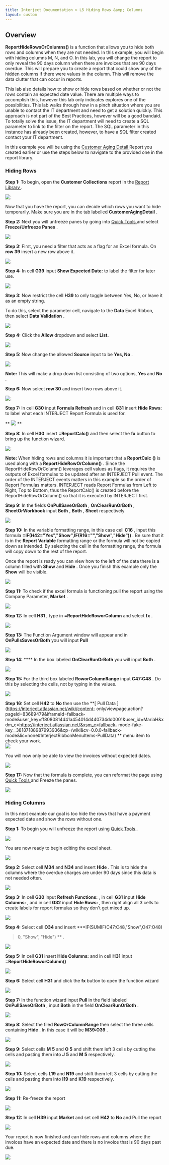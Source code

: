 ```yaml
---
title: Interject Documentation > L5 Hiding Rows &amp; Columns
layout: custom
---
```

##  **Overview**

**ReportHideRowsOrColumns()** is a function that allows you to hide both rows
and columns when they are not needed. In this example, you will begin with
hiding columns M, N, and O. In this lab, you will change the report to only
reveal the 90 days column when there are invoices that are 90 days overdue.
This will prepare you to create a report that could show any of the hidden
columns if there were values in the column. This will remove the data clutter
that can occur in reports.

This lab also details how to show or hide rows based on whether or not the
rows contain an expected date value. There are multiple ways to accomplish
this, however this lab only indicates explores one of the possibilities. This
lab walks through how in a pinch situation where you are unable to contact the
IT department and need to get a solution quickly. This approach is not part of
the Best Practices, however will be a good bandaid. To totally solve the
issue, the IT department will need to create a SQL parameter to link to the
filter on the report. The SQL parameter in this instance has already been
created, however, to have a SQL filter created contact your IT department.

In this example you will be using the  [ Customer Aging Detail
](/wGetStarted/L3.4-Customer-Aging-Detail_128429387.html) Report you created
earlier or use the steps below to navigate to the provided one in the report
library.

  

###  **Hiding Rows**

**Step 1:** To begin, open the **Customer Collections** report in the [ Report
Library ](/wAbout/Report-Library-Basics_61702517.html) .

![](attachments/137363494/333643777.png)

  

Now that you have the report, you can decide which rows you want to hide
temporarily. Make sure you are in the tab labelled **CustomerAgingDetail** .

**Step 2:** Next you will unfreeze panes by going into [ Quick Tools
](/wPortal/INTERJECT-Ribbon-Menu-Items_83689479.html) and select
**Freeze/Unfreeze Panes** .

![](attachments/137363494/354746414.jpg)

**Step 3:** First, you need a filter that acts as a flag for an Excel formula.
On **row 39** insert a new row above it.

![](attachments/137363494/354746376.jpg)

  

**Step 4:** In cell **G39** input **Show Expected Date:** to label the filter
for later use.

![](attachments/137363494/354713609.jpg)

  

**Step 3:** Now restrict the cell **H39** to only toggle between Yes, No, or
leave it as an empty string.

To do this, select the parameter cell, navigate to the **Data** Excel Ribbon,
then select **Data Validation** .

![](attachments/137363494/354713614.jpg)

  

**Step 4:** Click the **Allow** dropdown and select **List.**

![](attachments/137363494/354746381.jpg)

  

**Step 5:** Now change the allowed **Source** input to be **Yes, No** .

![](attachments/137363494/354615305.jpg)

**Note:** This will make a drop down list consisting of two options, **Yes**
and **No** .

  

**Step 6:** Now select **row 30** and insert two rows above it.

![](attachments/137363494/354779145.jpg)

  

**Step 7:** In cell **G30** input **Formula Refresh** and in cell **G31**
insert **Hide Rows:** to label what each INTERJECT Report Formula is used for.

** ![](attachments/137363494/354680845.jpg) **

  

**Step 8:** In cell **H30** insert **=ReportCalc()** and then select the
**fx** button to bring up the function wizard.

![](attachments/137363494/354582548.jpg)

**Note:** When hiding rows and columns it is important that a **ReportCalc**
**()** is used along with a **ReportHideRowOrColumn()** . Since the
ReportHideRowOrColumn() leverages cell values as flags, it requires the
outputs of Excel formulas to be updated after an INTERJECT Pull event. The
order of the INTERJECT events matters in this example so the order of Report
Formulas matters. INTERJECT reads Report Formulas from Left to Right, Top to
Bottom, thus the ReportCalc() is created before the ReportHideRowOrColumn() so
that it is executed by INTERJECT first.

  

**Step 9:** In the fields **OnPullSaveOrBoth** , **OnClearRunOrBoth** ,
**SheetOrWorkbook** input **Both** , **Both** , **Sheet** respectively

![](attachments/137363494/354615310.jpg)

  

**Step 10:** In the variable formatting range, in this case cell **C16** ,
input this formula **=IF($H$42="Yes","Show",IF(R16="","Show","Hide"))** . Be
sure that it is in the **Report Variable** formatting range or the formula
will not be copied down as intended. By selecting the cell in the formatting
range, the formula will copy down to the rest of the report.

Once the report is ready you can view how to the left of the data there is a
column filled with **Show** and **Hide** . Once you finish this example only
the **Show** will be visible.

![](attachments/137363494/354713619.jpg)

  

**Step 11:** To check if the excel formula is functioning pull the report
using the Company Parameter, **Market** .

![](attachments/137363494/354779150.jpg)

  

**Step 12:** In cell **H31** , type in **=ReportHideRoworColumn** and select
**fx** .

![](attachments/137363494/354779155.jpg)

  

**Step 13:** The Function Argument window will appear and in
**OnPullsSavesOrBoth** you will input **Pull**

![](attachments/137363494/354615315.jpg)

  

**Step 14:** **** In the box labeled **OnClearRunOrBoth** you will input
**Both** .

![](attachments/137363494/354648079.jpg)

  

**Step 15:** For the third box labeled **RoworColumnRange** input **C47:C48**
. Do this by selecting the cells, not by typing in the values.

![](attachments/137363494/354582553.jpg)

  

**Step 16:** Set cell **H42** to **No** then use the **[ Pull Data
](https://interject.atlassian.net/wiki/content-
only/viewpage.action?pageId=83689479&iframeId=fallback-
mode&user_key=ff8080814d41a454014d440734dd0001&user_id=MariaH&xdm_e=https://interject.atlassian.net/&xsm_c=fallback-
mode-fake-key__38187188987993936&cp=/wiki&cv=0.0.0-fallback-
mode&lic=none#InterjectRibbonMenuItems-PullData) ** menu item to check your
work.  
![](attachments/137363494/354582558.jpg)

  

You will now only be able to view the invoices without expected dates.

![](attachments/137363494/354582563.jpg)

  

**Step 17:** Now that the formula is complete, you can reformat the page using
[ Quick Tools ](/wPortal/INTERJECT-Ribbon-Menu-Items_83689479.html) and Freeze
the panes.

![](attachments/137363494/354713624.jpg)

  

###  Hiding Columns

In this next example our goal is too hide the rows that have a payment
expected date and show the rows without one.

**Step 1:** To begin you will unfreeze the report using [ Quick Tools
](/wPortal/INTERJECT-Ribbon-Menu-Items_83689479.html) .

![](attachments/137363494/334135297.png)

  

  

  

You are now ready to begin editing the excel sheet.

![](attachments/137363494/354582580.jpg)

  

**Step 2:** Select cell **M34** and **N34** and insert **Hide** . This is to
hide the columns where the overdue charges are under 90 days since this data
is not needed often.

![](attachments/137363494/354615323.jpg)

  

**Step 3:** In cell **G30** input **Refresh Functions:** , in cell **G31**
input **Hide Columns:** , and in cell **G32** input **Hide Rows:** , then
right align all 3 cells to create labels for report formulas so they don't get
mixed up.

![](attachments/137363494/354779160.jpg)

  

**Step 4:** Select cell **O34** and insert **=IF(SUMIF(C47:C48,"Show",O47:O48)
> 0, "Show", "Hide") ** .

![](attachments/137363494/354680856.jpg)

  

**Step 5:** In cell **G31** insert **Hide Columns:** and in cell **H31** input
**=ReportHideRoworColumn()**

![](attachments/137363494/354779160.jpg)

  

**Step 6:** Select cell **H31** and click the **fx** button to open the
function wizard

![](attachments/137363494/354811922.jpg)

  

**Step 7:** In the function wizard input **Pull** in the field labeled
**OnPullSaveOrBoth** , input **Both** in the field **OnClearRunOrBoth** .

![](attachments/137363494/354811927.jpg)

  

**Step 8:** Select the filed **RowOrColumnRange** then select the three cells
containing **Hide** . In this case it will be **M39:O39** .

![](attachments/137363494/354582585.jpg)

  

**Step 9:** Select cells **M** **5** and **O** **5** and shift them left 3
cells by cutting the cells and pasting them into **J** **5** and **M** **5**
respectively.

![](attachments/137363494/354582590.jpg)

  

**Step 10:** Select cells **L19** and **N19** and shift them left 3 cells by
cutting the cells and pasting them into **I19** and **K19** respectively.

![](attachments/137363494/354582595.jpg)

  

**Step** **11:** Re-freeze the report

![](attachments/137363494/354615328.jpg)

  

**Step 12:** In cell **H39** input **Market** and set cell **H42** to **No**
and Pull the report

![](attachments/137363494/354811932.jpg)

  

Your report is now finished and can hide rows and columns where the invoices
have an expected date and there is no invoice that is 90 days past due.

![](attachments/137363494/354582600.jpg)

  

  

